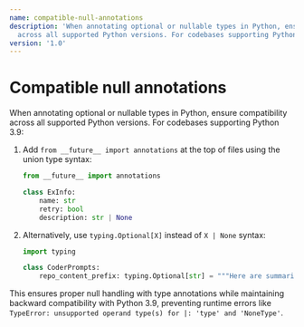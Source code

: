 ```yaml
---
name: compatible-null-annotations
description: 'When annotating optional or nullable types in Python, ensure compatibility
  across all supported Python versions. For codebases supporting Python 3.9:'
version: '1.0'
---
```

# Compatible null annotations

When annotating optional or nullable types in Python, ensure compatibility across all supported Python versions. For codebases supporting Python 3.9:

1. Add `from __future__ import annotations` at the top of files using the union type syntax:
   ```python
   from __future__ import annotations
   
   class ExInfo:
       name: str
       retry: bool
       description: str | None
   ```

2. Alternatively, use `typing.Optional[X]` instead of `X | None` syntax:
   ```python
   import typing
   
   class CoderPrompts:
       repo_content_prefix: typing.Optional[str] = """Here are summaries..."""
   ```

This ensures proper null handling with type annotations while maintaining backward compatibility with Python 3.9, preventing runtime errors like `TypeError: unsupported operand type(s) for |: 'type' and 'NoneType'`.
